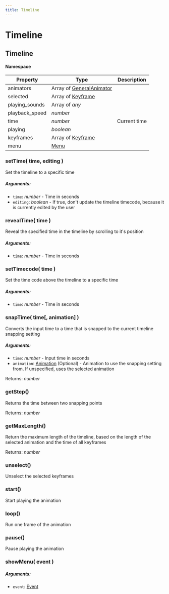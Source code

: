 ```yaml
---
title: Timeline
---
```


# Timeline
## Timeline
#### Namespace

| Property | Type | Description |
| -------- | ---- | ----------- |
| animators | Array of [GeneralAnimator](animation#generalanimator) |  |
| selected | Array of [Keyframe](#Keyframe) |  |
| playing_sounds | Array of *any* |  |
| playback_speed | *number* |  |
| time | *number* | Current time |
| playing | *boolean* |  |
| keyframes | Array of [Keyframe](#Keyframe) |  |
| menu | [Menu](menu#menu-1) |  |

### setTime( time, editing )
Set the timeline to a specific time

##### Arguments:
* `time`: *number* - Time in seconds
* `editing`: *boolean* - If true, don't update the timeline timecode, because it is currently edited by the user


### revealTime( time )
Reveal the specified time in the timeline by scrolling to it's position

##### Arguments:
* `time`: *number* - Time in seconds


### setTimecode( time )
Set the time code above the timeline to a specific time

##### Arguments:
* `time`: *number* - Time in seconds


### snapTime( time[, animation] )
Converts the input time to a time that is snapped to the current timeline snapping setting

##### Arguments:
* `time`: *number* - Input time in seconds
* `animation`: [Animation](#Animation) (Optional) - Animation to use the snapping setting from. If unspecified, uses the selected animation

Returns: *number*

### getStep()
Returns the time between two snapping points


Returns: *number*

### getMaxLength()
Return the maximum length of the timeline, based on the length of the selected animation and the time of all keyframes


Returns: *number*

### unselect()
Unselect the selected keyframes



### start()
Start playing the animation



### loop()
Run one frame of the animation



### pause()
Pause playing the animation



### showMenu( event )
##### Arguments:
* `event`: [Event](https://developer.mozilla.org/en-US/docs/Web/API/Event)


